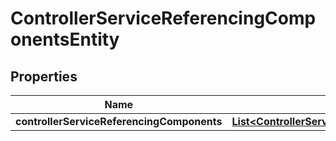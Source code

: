 
# ControllerServiceReferencingComponentsEntity

## Properties
Name | Type | Description | Notes
------------ | ------------- | ------------- | -------------
**controllerServiceReferencingComponents** | [**List&lt;ControllerServiceReferencingComponentEntity&gt;**](ControllerServiceReferencingComponentEntity.md) |  |  [optional]



